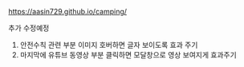 https://aasin729.github.io/camping/ 

추가 수정예정
1. 안전수칙 관련 부분 이미지 호버하면 글자 보이도록 효과 주기 
2. 마지막에 유튜브 동영상 부분 클릭하면 모달창으로 영상 보여지게 효과주기 
